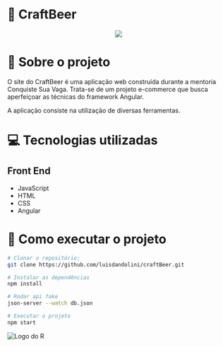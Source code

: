 # :beer: CraftBeer

<p align="center"><img src="http://img.shields.io/static/v1?label=STATUS&message=EM%20DESENVOLVIMENTO&color=GREEN&style=for-the-badge"/></p>

# :open_book: Sobre o projeto 

O site do CraftBeer é uma aplicação web construída durante a mentoria Conquiste Sua Vaga. Trata-se de um projeto e-commerce que busca aperfeiçoar as técnicas do framework Angular.

A aplicação consiste na utilização de diversas ferramentas.

# :computer: Tecnologias utilizadas 
## Front End
- JavaScript
- HTML
- CSS
- Angular

# :runner: Como executar o projeto

```bash
# Clonar o repositório:
git clone https://github.com/luisdandolini/craftBeer.git

# Instalar as dependências
npm install

# Rodar api fake
json-server --watch db.json

# Executar o projeto
npm start
```
![Logo do R]([http://developer.r-project.org/Logo/Rlogo-5.png](https://uploaddeimagens.com.br/images/004/078/261/full/Screenshot_2022-10-26_at_13.36.18.png?1666809407))
